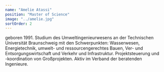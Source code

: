```yaml
---
name: "Amelie Atassi"
position: "Master of Science"
image: "../amelie.jpg"
sortOrder: 2
---
```


geboren 1991. Studium des Umweltingenieurwesens an der Technischen Universität Braunschweig mit den Schwerpunkten: Wasserwesen, Energietechnik, umwelt- und ressourcengerechtes Bauen, Ver- und Entsorgungswirtschaft und Verkehr und Infrastruktur. Projektsteuerung und -koordination von Großprojekten. Aktiv im Verband der beratenden Ingenieure.
